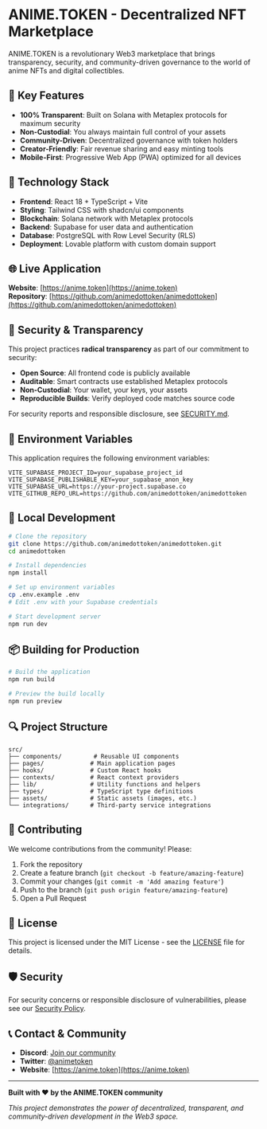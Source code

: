 # ANIME.TOKEN - Decentralized NFT Marketplace

ANIME.TOKEN is a revolutionary Web3 marketplace that brings transparency, security, and community-driven governance to the world of anime NFTs and digital collectibles.

## 🌟 Key Features

- **100% Transparent**: Built on Solana with Metaplex protocols for maximum security
- **Non-Custodial**: You always maintain full control of your assets
- **Community-Driven**: Decentralized governance with token holders
- **Creator-Friendly**: Fair revenue sharing and easy minting tools
- **Mobile-First**: Progressive Web App (PWA) optimized for all devices

## 🔧 Technology Stack

- **Frontend**: React 18 + TypeScript + Vite
- **Styling**: Tailwind CSS with shadcn/ui components
- **Blockchain**: Solana network with Metaplex protocols
- **Backend**: Supabase for user data and authentication
- **Database**: PostgreSQL with Row Level Security (RLS)
- **Deployment**: Lovable platform with custom domain support

## 🌐 Live Application

**Website**: [https://anime.token](https://anime.token)  
**Repository**: [https://github.com/animedottoken/animedottoken](https://github.com/animedottoken/animedottoken)

## 🔐 Security & Transparency

This project practices **radical transparency** as part of our commitment to security:

- **Open Source**: All frontend code is publicly available
- **Auditable**: Smart contracts use established Metaplex protocols
- **Non-Custodial**: Your wallet, your keys, your assets
- **Reproducible Builds**: Verify deployed code matches source code

For security reports and responsible disclosure, see [SECURITY.md](./SECURITY.md).

## 💼 Environment Variables

This application requires the following environment variables:

```env
VITE_SUPABASE_PROJECT_ID=your_supabase_project_id
VITE_SUPABASE_PUBLISHABLE_KEY=your_supabase_anon_key
VITE_SUPABASE_URL=https://your-project.supabase.co
VITE_GITHUB_REPO_URL=https://github.com/animedottoken/animedottoken
```

## 🚀 Local Development

```bash
# Clone the repository
git clone https://github.com/animedottoken/animedottoken.git
cd animedottoken

# Install dependencies
npm install

# Set up environment variables
cp .env.example .env
# Edit .env with your Supabase credentials

# Start development server
npm run dev
```

## 📦 Building for Production

```bash
# Build the application
npm run build

# Preview the build locally
npm run preview
```

## 🔍 Project Structure

```
src/
├── components/         # Reusable UI components
├── pages/             # Main application pages
├── hooks/             # Custom React hooks
├── contexts/          # React context providers
├── lib/               # Utility functions and helpers
├── types/             # TypeScript type definitions
├── assets/            # Static assets (images, etc.)
└── integrations/      # Third-party service integrations
```

## 🤝 Contributing

We welcome contributions from the community! Please:

1. Fork the repository
2. Create a feature branch (`git checkout -b feature/amazing-feature`)
3. Commit your changes (`git commit -m 'Add amazing feature'`)
4. Push to the branch (`git push origin feature/amazing-feature`)
5. Open a Pull Request

## 📄 License

This project is licensed under the MIT License - see the [LICENSE](./LICENSE) file for details.

## 🛡️ Security

For security concerns or responsible disclosure of vulnerabilities, please see our [Security Policy](./SECURITY.md).

## 📞 Contact & Community

- **Discord**: [Join our community](https://discord.gg/anime-token)
- **Twitter**: [@animetoken](https://twitter.com/animetoken)
- **Website**: [https://anime.token](https://anime.token)

---

**Built with ❤️ by the ANIME.TOKEN community**

*This project demonstrates the power of decentralized, transparent, and community-driven development in the Web3 space.*